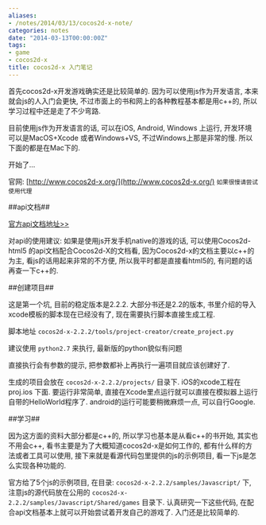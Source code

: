 ```yaml
---
aliases:
- /notes/2014/03/13/cocos2d-x-note/
categories: notes
date: "2014-03-13T00:00:00Z"
tags:
- game
- cocos2d-x
title: cocos2d-x 入门笔记
---
```

首先cocos2d-x开发游戏确实还是比较简单的. 因为可以使用js作为开发语言, 本来就会js的人入门会更快, 不过市面上的书和网上的各种教程基本都是用c++的, 所以学习过程中还是走了不少弯路. 

目前使用js作为开发语言的话, 可以在iOS, Android, Windows 上运行, 开发环境可以是MacOS+Xcode 或者Windows+VS, 不过Windows上那是非常的慢. 所以下面的都是在Mac下的. 

开始了...

官网: [http://www.cocos2d-x.org/](http://www.cocos2d-x.org/) 
`如果很慢请尝试使用代理`

##api文档##

[官方api文档地址>>](http://www.cocos2d-x.org/wiki/Reference)

对api的使用建议: 如果是使用js开发手机native的游戏的话, 可以使用Cocos2d-html5 的api文档配合Cocos2d-X的文档看, 因为Cocos2d-x的文档主要以c++的为主, 看js的话用起来非常的不方便, 所以我平时都是直接看html5的, 有问题的话再查一下c++的.

##创建项目##

这是第一个坑, 目前的稳定版本是2.2.2. 大部分书还是2.2的版本, 书里介绍的导入xcode模板的脚本现在已经没有了, 现在需要执行脚本直接生成工程.

脚本地址 `cocos2d-x-2.2.2/tools/project-creator/create_project.py`

建议使用 `python2.7` 来执行, 最新版的python貌似有问题

直接执行会有参数的提示, 把参数都补上再执行一遍项目就应该创建好了.

生成的项目会放在 `cocos2d-x-2.2.2/projects/` 目录下. iOS的xcode工程在 proj.ios 下面. 要运行非常简单, 直接在Xcode里点运行就可以直接在模拟器上运行自带的HelloWorld程序了. android的运行可能要稍微麻烦一点, 可以自行Google.

##学习##

因为这方面的资料大部分都是c++的, 所以学习也基本是从看c++的书开始, 其实也不用会c++, 看书主要是为了大概知道cocos2d-x是如何工作的, 都有什么样的方法或者工具可以使用, 接下来就是看源代码包里提供的js的示例项目, 看一下js是怎么实现各种功能的. 

官方给了5个js的示例项目, 在目录: `cocos2d-x-2.2.2/samples/Javascript/` 下, 注意js的源代码放在公用的 `cocos2d-x-2.2.2/samples/Javascript/Shared/games` 目录下. 认真研究一下这些代码, 在配合api文档基本上就可以开始尝试着开发自己的游戏了. 入门还是比较简单的.



